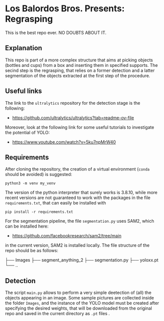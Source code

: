 # Los Balordos Bros. Presents: Regrasping

This is the best repo ever. NO DOUBTS ABOUT IT.

## Explanation
This repo is part of a more complex structure that aims at picking objects (bottles and cups) from a box and inserting them in specified supports.
The secind step is the regrasping, that relies on a former detection and a latter segmentation of the objects extracted at the first step of the procedure.

## Useful links
The link to the ```ultralytics``` repository for the detection stage is the following:

- https://github.com/ultralytics/ultralytics?tab=readme-ov-file

Moreover, look at the following link for some useful tutorials to investigate the potential of YOLO:
-  https://www.youtube.com/watch?v=5ku7npMrW40

## Requirements
After cloning the repository, the creation of a virtual environment (```conda``` should be avoided) is suggested:
```
python3 -m venv my_venv
``` 
The version of the python interpreter that surely works is 3.8.10, while more recent versions are not guaranteed to work with the packages in the file ```requirements.txt```, that can easily be installed with

```
pip install -r requirements.txt
``` 

For the segmentation pipeline, the file ```segmentation.py``` uses SAM2, which can be installed here:

- https://github.com/facebookresearch/sam2/tree/main

in the current version, SAM2 is installed locally. The file structure of the repo should be as follows:

├── Images
├── segment_anything_2
├── segmentation.py
├── yoloxx.pt
└── ..

## Detection
The script ```main.py``` allows to perform a very simple deetection of (all) the objects appearing in an image. Some sample pictures are collected inside the folder ```Images```, and the instance of the YOLO model must be created after specifying the desired weights, that will be downloaded from the original repo and saved in the current directory as ```.pt``` files .